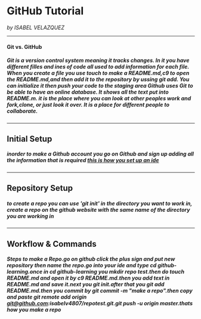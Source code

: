 # GitHub Tutorial

_by ISABEL VELAZQUEZ_

---
#### Git vs. GitHub
##### Git is a **version control system** meaning it tracks changes. In it you have different filles and ines of code all used to add information for each file. When you create a file you use touch to make a README.md,c9 to open the README.md,and then add it to the repository by ussing git add. You can initialize it then push your code to the staging area Github uses Git to be able to have an online database. It shows all the text put into README.m. it is the place where you can look at other peoples work and fork,clone, or just look it over. It is a place for different people to collaborate.

---
## Initial Setup
##### inorder to make a Github account you go on Github and sign up adding all the information that is required [this is how you set up an ide](https://github.com/hstatsep/ide50)


---
## Repository Setup
##### to create a repo you can use 'git init' in the directory you want to work in, create a repo on the github website with the same name of the directory you are working in


---
## Workflow & Commands
##### Steps to make a Repo.go on github click the plus sign and put new repository then name the repo.go into your ide and type cd github-learning.once in cd github-learning you mkdir repo test.then do touch README.md and open it by c9 README.md.then you add text in README.md and save it.next you git init.after that you git add README.md.then you commit by git commit -m "make a repo".then copy and paste git remote add origin git@github.com:isabelv4807/repotest.git.git push -u origin master.thats how you make a repo